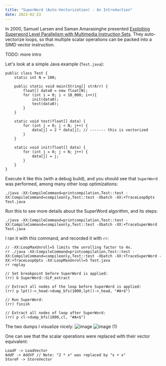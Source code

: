 ```yaml
---
title: "SuperWord (Auto-Vectorization) - An Introduction"
date: 2023-02-23
---
```


In 2000, Samuel Larsen and Saman Amarasinghe presented [Exploiting Superword Level Parallelism with Multimedia Instruction Sets](https://groups.csail.mit.edu/cag/slp/SLP-PLDI-2000.pdf). They auto-vectorize loops, so that multiple scalar operations can be packed into a SIMD vector instruction.

TODO: more intro

Let's look at a simple Java example (`Test.java`):
```
public class Test {
    static int N = 100;

    public static void main(String[] strArr) {
        float[] data0 = new float[N];
        for (int i = 0; i < 10_000; i++){
            init(data0);
            test(data0);
        }
    }

    static void test(float[] data) {
        for (int j = 0; j < N; j++) {
            data[j] = 2 * data[j]; // ------- this is vectorized
        }
    }

    static void init(float[] data) {
        for (int j = 0; j < N; j++) {
            data[j] = j;
        }
    }
}
```

Execute it like this (with a debug build), and you should see that `SuperWord` was performed, among many other loop optimizations:
```
./java -XX:CompileCommand=printcompilation,Test::test -XX:CompileCommand=compileonly,Test::test -Xbatch -XX:+TraceLoopOpts Test.java
```

Run this to see more details about the SuperWord algorithm, and its steps:
```
./java -XX:CompileCommand=printcompilation,Test::test -XX:CompileCommand=compileonly,Test::test -Xbatch -XX:+TraceSuperWord Test.java
```

I ran it with this command, and recorded it with `rr`:
```
// -XX:LoopMaxUnroll=5 limits the unrolling factor to 4x.
rr ./java -XX:CompileCommand=printcompilation,Test::test -XX:CompileCommand=compileonly,Test::test -Xbatch -XX:+TraceSuperWord -XX:+TraceLoopOpts -XX:LoopMaxUnroll=5 Test.java
rr replay

// Set breakpoint before SuperWord is applied:
(rr) b SuperWord::SLP_extract

// Extract all nodes of the loop before SuperWord is applied:
(rr) p lpt()->_head->dump_bfs(1000,lpt()->_head, "#A+$")

// Run SuperWord:
(rr) finish

// Extract all nodes of loop after SuperWord:
(rr) p cl->dump_bfs(1000,cl, "#A+$")
```

The two dumps I visualize nicely:
![image](https://user-images.githubusercontent.com/32593061/220929536-698d5757-c54d-4770-8297-90067e4c6fd1.png)
![image (1)](https://user-images.githubusercontent.com/32593061/220929585-1f250cf3-0b1c-4e44-8901-e88ccf81f5fc.png)

One can see that the scalar operations were replaced with their vector equivalent:
```
LoadF -> LoadVector
AddF -> AddVF // Note: "2 * x" was replaced by "x + x"
StoreF -> StoreVector
```
